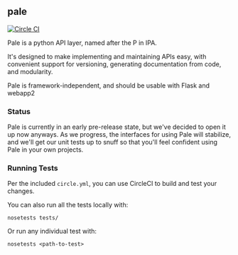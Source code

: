 pale
----

[![Circle CI](https://circleci.com/gh/Loudr/pale/tree/master.svg?style=shield)](https://circleci.com/gh/Loudr/pale/tree/master)

Pale is a python API layer, named after the P in IPA.


It's designed to make implementing and maintaining APIs easy, with convenient
support for versioning, generating documentation from code, and modularity.

Pale is framework-independent, and should be usable with Flask and webapp2


### Status

Pale is currently in an early pre-release state, but we've decided to
open it up now anyways.  As we progress, the interfaces for using Pale
will stabilize, and we'll get our unit tests up to snuff so that you'll
feel confident using Pale in your own projects.

### Running Tests

Per the included `circle.yml`, you can use CircleCI to build and test your changes.

You can also run all the tests locally with:

```Shell
nosetests tests/
```

Or run any individual test with:
```Shell
nosetests <path-to-test>
```
